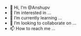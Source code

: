 - 👋 Hi, I’m @Anshupv
- 👀 I’m interested in ...
- 🌱 I’m currently learning ...
- 💞️ I’m looking to collaborate on ...
- 📫 How to reach me ...

<!---
Anshupv/Anshupv is a ✨ special ✨ repository because its `README.md` (this file) appears on your GitHub profile.
You can click the Preview link to take a look at your changes.
--->
